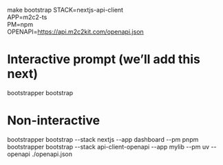 make bootstrap STACK=nextjs-api-client \
  APP=m2c2-ts \
  PM=npm \
  OPENAPI=https://api.m2c2kit.com/openapi.json


# Interactive prompt (we’ll add this next)
bootstrapper bootstrap

# Non-interactive
bootstrapper bootstrap --stack nextjs --app dashboard --pm pnpm
bootstrapper bootstrap --stack api-client-openapi --app mylib --pm uv --openapi ./openapi.json
